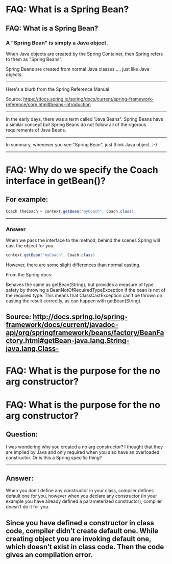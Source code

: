 # FAQ: What is a Spring Bean?
## FAQ: What is a Spring Bean?

### A "Spring Bean" is simply a Java object.

When Java objects are created by the Spring Container, then Spring refers to them as "Spring Beans".

Spring Beans are created from normal Java classes .... just like Java objects.

---

Here's a blurb from the Spring Reference Manual


Source: https://docs.spring.io/spring/docs/current/spring-framework-reference/core.html#beans-introduction

---

In the early days, there was a term called "Java Beans". Spring Beans have a similar concept but Spring Beans do not follow all of the rigorous requirements of Java Beans.

---

In summary, whenever you see "Spring Bean", just think Java object. :-)

---

# FAQ: Why do we specify the Coach interface in getBean()?

## For example:
```java
Coach theCoach = context.getBean("myCoach", Coach.class); 
```

---

### Answer

When we pass the interface to the method, behind the scenes Spring will cast the object for you.
```java
context.getBean("myCoach", Coach.class) 
```

However, there are some slight differences than normal casting.

From the Spring docs:

Behaves the same as getBean(String), but provides a measure of type safety by throwing a BeanNotOfRequiredTypeException if the bean is not of the required type. This means that ClassCastException can't be thrown on casting the result correctly, as can happen with getBean(String).

Source:  http://docs.spring.io/spring-framework/docs/current/javadoc-api/org/springframework/beans/factory/BeanFactory.html#getBean-java.lang.String-java.lang.Class-
---


# FAQ: What is the purpose for the no arg constructor?
# FAQ: What is the purpose for the no arg constructor?



## Question:
I was wondering why you created a no arg constructor? I thought that they are implied by Java and only required when you also have an overloaded constructor. Or is this a Spring specific thing?

---


## Answer:

When you don’t define any constructor in your class, compiler defines default one for you, however when you declare any constructor (in your example you have already defined a parameterized constructor), compiler doesn’t do it for you.

Since you have defined a constructor in class code, compiler didn’t create default one. While creating object you are invoking default one, which doesn’t exist in class code. Then the code gives an compilation error.
---


